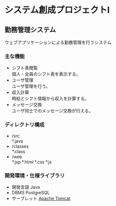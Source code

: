 # システム創成プロジェクトI
## 勤務管理システム
ウェブアプリケーションによる勤務管理を行うシステム

### 主な機能
* シフト表閲覧  
個人・全員のシフト表を表示する。
* ユーザ管理   
ユーザ管理を行う。
* 収入計算  
時給とシフト情報から収入を計算する。
* メッセージ交換  
ユーザ同士でのメッセージ交換が行える。

### ディレクトリ構成
* /src  
\*.java
* /classes  
\*.class
* /web  
\*.jsp \*.html \*.css \*.js  

### 開発環境・仕様ライブラリ
* 開発言語 Java
* DBMS PostgreSQL
* サーブレット [Apache Tomcat](http://tomcat.apache.org/)  
